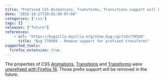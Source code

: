 ```yaml
---
title: "Prefixed CSS Animations, Transforms, Transitions support will be removed"
date: "2015-10-27T20:01:00-07:00"
categories: ["css"]
tags: []
releases: ["future"]
references:
    - url: "https://bugzilla.mozilla.org/show_bug.cgi?id=770560"
      title: "Bug 770560 - Remove support for prefixed transforms"
supported_tools:
  firefox_extension: true
---
```

The properties of CSS [Animations](https://developer.mozilla.org/docs/Web/CSS/CSS_Animations), [Transitions](https://developer.mozilla.org/docs/Web/CSS/CSS_Transitions) and [Transforms](https://developer.mozilla.org/docs/Web/CSS/CSS_Transforms) were [unprefixed with Firefox 16](https://www.fxsitecompat.dev/en-CA/docs/2012/various-css-properties-have-been-unprefixed/). Those prefix support will be removed in the future.
